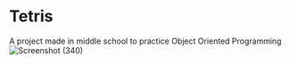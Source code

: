 # Tetris
A project made in middle school to practice Object Oriented Programming
![Screenshot (340)](https://github.com/user-attachments/assets/cb19c3b7-db90-4d40-846e-7a5d26279635)

